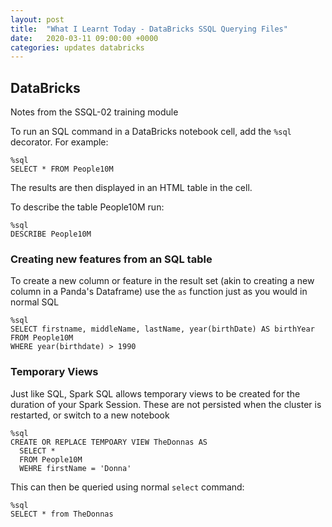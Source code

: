 ```yaml
---
layout: post
title:  "What I Learnt Today - DataBricks SSQL Querying Files"
date:   2020-03-11 09:00:00 +0000
categories: updates databricks
---
```

## DataBricks
Notes from the SSQL-02 training module

To run an SQL command in a DataBricks notebook cell, add the `%sql` decorator. For example:
```
%sql
SELECT * FROM People10M
```
The results are then displayed in an HTML table in the cell.

To describe the table People10M run:
```
%sql
DESCRIBE People10M
```

### Creating new features from an SQL table
To create a new column or feature in the result set (akin to creating a new column in a Panda's Dataframe) 
use the `as` function just as you would in normal SQL
```
%sql
SELECT firstname, middleName, lastName, year(birthDate) AS birthYear
FROM People10M
WHERE year(birthdate) > 1990
```

### Temporary Views
Just like SQL, Spark SQL allows temporary views to be created for the duration of your Spark Session. 
These are not persisted when the cluster is restarted, or switch to a new notebook

```
%sql
CREATE OR REPLACE TEMPOARY VIEW TheDonnas AS
  SELECT *
  FROM People10M
  WEHRE firstName = 'Donna'
```

This can then be queried using normal `select` command:
```
%sql
SELECT * from TheDonnas
```
